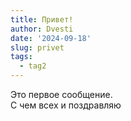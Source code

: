 ```yaml
---
title: Привет!
author: Dvesti
date: '2024-09-18'
slug: privet
tags:
  - tag2
---
```


Это первое сообщение.  
С чем всех и поздравляю

